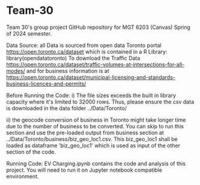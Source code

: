 # Team-30
 Team 30's group project GitHub repository for MGT 6203 (Canvas) Spring of 2024 semester.

 Data Source: 
 all Data is sourced from open data Toronto portal https://open.toronto.ca/dataset which is contained in a R Library:  library(opendatatoronto)
 To download the Traffic Data
 https://open.toronto.ca/dataset/traffic-volumes-at-intersections-for-all-modes/ 
 and for business information is at https://open.toronto.ca/dataset/municipal-licensing-and-standards-business-licences-and-permits/
 
 Before Running the Code: 
 i) The file sizes exceeds the built in library capacity where it's limited to 32000 rows. Thus, please ensure the csv data is downloaded in the data folder ../Data/Toronto/ 
 
 ii) the geocode conversion of business in Toronto might take longer time due to the number of business to be converted. You can skip to run this section and use the pre-loaded output from business section at ../Data/Toronto/business/biz_geo_loc1.csv.  This biz_geo_loc1 shall be loaded as dataframe 'biz_geo_loc1' which is used as input of the other section of the code. 

 Running Code:
 EV Charging.ipynb contains the code and analysis of this project. 
 You will need to run it on Jupyter notebook compatible environment. 



 
